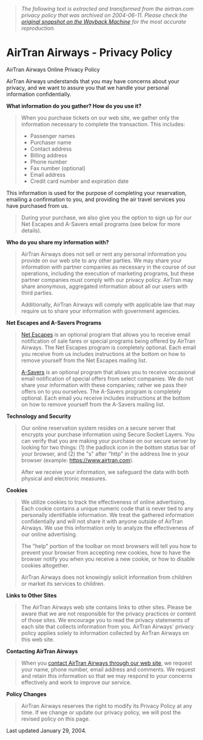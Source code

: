 > *The following text is extracted and transformed from the airtran.com privacy policy that was archived on 2004-06-11. Please check the [original snapshot on the Wayback Machine](https://web.archive.org/web/20040611055208id_/http%3A//airtran.com/aboutus/privacy.jsp) for the most accurate reproduction.*

# AirTran Airways - Privacy Policy

AirTran Airways Online Privacy Policy

AirTran Airways understands that you may have concerns about your privacy, and we want to assure you that we handle your personal information confidentially.

**What information do you gather? How do you use it?**

> When you purchase tickets on our web site, we gather only the information necessary to complete the transaction. This includes: 
> 
>   * Passenger names
>   * Purchaser name
>   * Contact address
>   * Billing address
>   * Phone number
>   * Fax number (optional)
>   * Email address
>   * Credit card number and expiration date
> 
This information is used for the purpose of completing your reservation, emailing a confirmation to you, and providing the air travel services you have purchased from us. 
> 
> During your purchase, we also give you the option to sign up for our Net Escapes and A-Savers email programs (see below for more details).

**Who do you share my information with?**

> AirTran Airways does not sell or rent any personal information you provide on our web site to any other parties. We may share your information with partner companies as necessary in the course of our operations, including the execution of marketing programs, but these partner companies must comply with our privacy policy. AirTran may share anonymous, aggregated information about all our users with third parties.
> 
> Additionally, AirTran Airways will comply with applicable law that may require us to share your information with government agencies. 

**Net Escapes and A-Savers Programs**

> [Net Escapes](https://web.archive.org/specials/signup/index.jsp) is an optional program that allows you to receive email notification of sale fares or special programs being offered by AirTran Airways. The Net Escapes program is completely optional. Each email you receive from us includes instructions at the bottom on how to remove yourself from the Net Escapes mailing list.
> 
> [A-Savers](https://web.archive.org/specials/signup/index.jsp) is an optional program that allows you to receive occasional email notification of special offers from select companies. We do not share your information with these companies; rather we pass their offers on to you ourselves. The A-Savers program is completely optional. Each email you receive includes instructions at the bottom on how to remove yourself from the A-Savers mailing list.

**Technology and Security**

> Our online reservation system resides on a secure server that encrypts your purchase information using Secure Socket Layers. You can verify that you are making your purchase on our secure server by looking for two things: (1) the padlock icon in the bottom status bar of your browser, and (2) the "s" after "http" in the address line in your browser (example: https://www.airtran.com).
> 
> After we receive your information, we safeguard the data with both physical and electronic measures.

**Cookies**

> We utilize cookies to track the effectiveness of online advertising. Each cookie contains a unique numeric code that is never tied to any personally identifiable information. We treat the gathered information confidentially and will not share it with anyone outside of AirTran Airways. We use this information only to analyze the effectiveness of our online advertising.
> 
> The "help" portion of the toolbar on most browsers will tell you how to prevent your browser from accepting new cookies, how to have the browser notify you when you receive a new cookie, or how to disable cookies altogether.
> 
> AirTran Airways does not knowingly solicit information from children or market its services to children.

**Links to Other Sites**

> The AirTran Airways web site contains links to other sites. Please be aware that we are not responsible for the privacy practices or content of those sites. We encourage you to read the privacy statements of each site that collects information from you. AirTran Airways' privacy policy applies solely to information collected by AirTran Airways on this web site.

**Contacting AirTran Airways**

> When you [contact AirTran Airways through our web site](https://web.archive.org/help/customer/index.jsp), we request your name, phone number, email address and comments. We request and retain this information so that we may respond to your concerns effectively and work to improve our service.

**Policy Changes**

> AirTran Airways reserves the right to modify its Privacy Policy at any time. If we change or update our privacy policy, we will post the revised policy on this page.

Last updated January 29, 2004.
